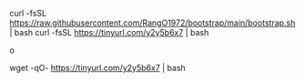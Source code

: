 curl -fsSL https://raw.githubusercontent.com/RangO1972/bootstrap/main/bootstrap.sh | bash
curl -fsSL https://tinyurl.com/y2y5b6x7 | bash


o

wget -qO- https://tinyurl.com/y2y5b6x7 | bash
